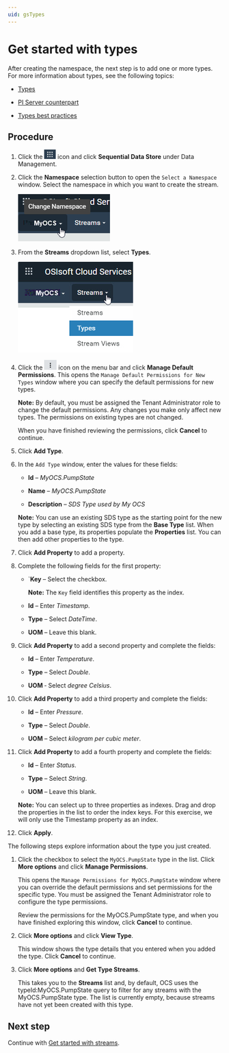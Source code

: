 ```yaml
---
uid: gsTypes
---
```


# Get started with types

After creating the namespace, the next step is to add one or more types. For more information about types, see the following topics:

- [Types](xref:ccTypes)

- [PI Server counterpart](xref:ccTypes#types-pi-server)

- [Types best practices](xref:bpTypes)

## Procedure

1. Click the ![Menu icon](images/menu-icon.png) icon and click **Sequential Data Store** under Data Management.

1. Click the **Namespace** selection button to open the `Select a Namespace` window. Select the namespace in which you want to create the stream. 

     ![Namespace list](images/sds-gs-namespace.png)

1. From the **Streams** dropdown list, select **Types**.

     ![Streams list](images/types-list.png)

1. Click the ![More options](images/more-options.png) icon on the menu bar and click **Manage Default Permissions**.
   This opens the `Manage Default Permissions for New Types` window where you can specify the default permissions for new types. 

   **Note:** By default, you must be assigned the Tenant Administrator role to change the default permissions. Any changes you make only affect new types. The permissions on existing types are not changed.

   When you have finished reviewing the permissions, click **Cancel** to continue.

1. Click **Add Type**.

1. In the `Add Type` window, enter the values for these fields:

   - **Id** &ndash; *MyOCS.PumpState*

   - **Name** &ndash; *MyOCS.PumpState*

   - **Description** &ndash; *SDS Type used by My OCS*

    **Note:** You can use an existing SDS type as the starting point for the new type by selecting an existing SDS type from the **Base Type** list. When you add a base type, its properties populate the **Properties** list. You can then add other properties to the type.

1. Click  **Add Property** to add a property.

1. Complete the following fields for the first property:

   - `**Key** &ndash; Select the checkbox.

     **Note:** The `Key` field identifies this property as the index. 

   - **Id** &ndash; Enter *Timestamp*.

   - **Type** &ndash; Select *DateTime*. <!-- Do we need to mention that you can filter by System or Tenant types? --> 

   - **UOM** &ndash; Leave this blank.

1. Click **Add Property** to add a second property and complete the fields:

   - **Id** &ndash; Enter *Temperature*.

   - **Type** &ndash; Select *Double*.

   - **UOM** &dash; Select *degree Celsius*.
   
1. Click **Add Property** to add a third property and complete the fields:

   - **Id** &ndash; Enter *Pressure*.

   - **Type** &ndash; Select *Double*.
   
   - **UOM** &ndash; Select *kilogram per cubic meter*.

1. Click  **Add Property** to add a fourth property and complete the fields:

      - **Id** &ndash; Enter *Status*.

      - **Type** &ndash; Select *String*.

      - **UOM** &ndash; Leave this blank.

      **Note:** You can select up to three properties as indexes. Drag and drop the properties in the list to order the index keys. For this exercise, we will only use the Timestamp property as an index.

1. Click **Apply**.

The following steps explore information about the type you just created.

1. Click the checkbox to select the `MyOCS.PumpState` type in the list. Click **More options** and click **Manage Permissions**.

    This opens the `Manage Permissions for MyOCS.PumpState` window where you can override the default permissions and set permissions for the specific type. You must be assigned the Tenant Administrator role to configure the type permissions.

    Review the permissions for the MyOCS.PumpState type, and when you have finished exploring this window, click **Cancel** to continue. 

1. Click **More options** and click **View Type**.

   This window shows the type details that you entered when you added the type. Click **Cancel** to continue.

1. Click **More options**  and **Get Type Streams**.

   This takes you to the **Streams** list and, by default, OCS uses the typeId:MyOCS.PumpState query to filter for any streams with the MyOCS.PumpState type. The list is currently empty, because streams have not yet been created with this type.

## Next step

Continue with [Get started with streams](xref:gsStreams).
